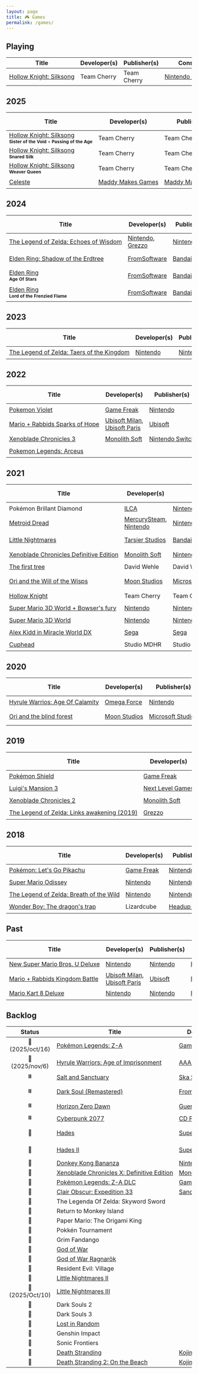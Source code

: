 ```yaml
---
layout: page
title: 🎮 Games
permalink: /games/
---
```


<style>
        a { white-space:nowrap; }
        .wrapper { margin-left: 5em;}
        .post-content { margin-left: 3em;}
</style>

## Playing

| Title | Developer(s) | Publisher(s) | Console | Genre |
|-------|--------------|--------------|---------|-------|
| [Hollow Knight: Silksong](https://en.wikipedia.org/wiki/Hollow_Knight:_Silksong) | Team Cherry |  Team Cherry | [Nintendo Switch 2](https://en.wikipedia.org/wiki/Nintendo_Switch_2) | [Metroidvania](https://en.wikipedia.org/wiki/Metroidvania) |

## 2025

| Title | Developer(s) | Publisher(s) | Console | Genre | Completed on | Score |
|-------|--------------|--------------|---------|-------|--------------|-------|
| [Hollow Knight: Silksong](https://en.wikipedia.org/wiki/Hollow_Knight:_Silksong)<br/><nobr style="font-size:.75em"><strong>Sister of the Void</strong> + <strong>Passing of the Age</strong></nobr> | Team Cherry |  Team Cherry | [Nintendo Switch 2](https://en.wikipedia.org/wiki/Nintendo_Switch_2) | [Metroidvania](https://en.wikipedia.org/wiki/Metroidvania) | 15th Oct | ⭐️⭐️⭐️⭐️⭐️ |
| [Hollow Knight: Silksong](https://en.wikipedia.org/wiki/Hollow_Knight:_Silksong)<br/><nobr style="font-size:.75em"><strong>Snared Silk</strong></nobr> | Team Cherry |  Team Cherry | [Nintendo Switch 2](https://en.wikipedia.org/wiki/Nintendo_Switch_2) | [Metroidvania](https://en.wikipedia.org/wiki/Metroidvania) | 25th Sep | ⭐️⭐️⭐️⭐️⭐️ |
| [Hollow Knight: Silksong](https://en.wikipedia.org/wiki/Hollow_Knight:_Silksong)<br/><nobr style="font-size:.75em"><strong>Weaver Queen</strong></nobr> | Team Cherry |  Team Cherry | [Nintendo Switch 2](https://en.wikipedia.org/wiki/Nintendo_Switch_2) | [Metroidvania](https://en.wikipedia.org/wiki/Metroidvania) | 20th Sep | ⭐️⭐️⭐️⭐️⭐️ |
| [Celeste](https://en.wikipedia.org/wiki/Celeste_(video_game)) | [Maddy Makes Games](https://en.wikipedia.org/wiki/Maddy_Thorson#Maddy_Makes_Games) | [Maddy Makes Games](https://en.wikipedia.org/wiki/Maddy_Thorson#Maddy_Makes_Games) | [Nintendo Switch](https://en.wikipedia.org/wiki/Nintendo_Switch) | [Platformer](https://en.wikipedia.org/wiki/Platformer) | 31st Jan | ⭐️⭐️⭐️⭐️⭐️ |

## 2024

| Title | Developer(s) | Publisher(s) | Console | Genre | Completed on | Score |
|-------|--------------|--------------|---------|-------|--------------|-------|
| [The Legend of Zelda: Echoes of Wisdom](https://en.wikipedia.org/wiki/The_Legend_of_Zelda:_Echoes_of_Wisdom) | [Nintendo](https://en.wikipedia.org/wiki/Nintendo), [Grezzo](https://en.wikipedia.org/wiki/Grezzo) | [Nintendo](https://en.wikipedia.org/wiki/Nintendo) | [Nintendo Switch](https://en.wikipedia.org/wiki/Nintendo_Switch) | [Action-adventure game](https://en.wikipedia.org/wiki/Action-adventure_game) | 14th Nov | ⭐️⭐️⭐️⭐️ |
| [Elden Ring: Shadow of the Erdtree](https://en.wikipedia.org/wiki/Elden_Ring#Shadow_of_the_Erdtree) | [FromSoftware](https://en.wikipedia.org/wiki/FromSoftware) | [Bandai Namco](https://en.wikipedia.org/wiki/Bandai_Namco_Entertainment) | [Playstation 5](https://en.wikipedia.org/wiki/PlayStation_5) | [Action role-playing](https://en.wikipedia.org/wiki/Action_role-playing), [Soulsike](https://en.wikipedia.org/wiki/Soulslike) | 19th Sep | ⭐️⭐️⭐️⭐️⭐️ |
| [Elden Ring](https://en.wikipedia.org/wiki/Elden_Ring)<br/><nobr style="font-size:.75em"><strong>Age Of Stars</strong></nobr> | [FromSoftware](https://en.wikipedia.org/wiki/FromSoftware) | [Bandai Namco](https://en.wikipedia.org/wiki/Bandai_Namco_Entertainment) | [Playstation 5](https://en.wikipedia.org/wiki/PlayStation_5) | [Action role-playing](https://en.wikipedia.org/wiki/Action_role-playing), [Soulsike](https://en.wikipedia.org/wiki/Soulslike) | Aug | ⭐️⭐️⭐️⭐️⭐️ |
| [Elden Ring](https://en.wikipedia.org/wiki/Elden_Ring)<br/><nobr style="font-size:.75em"><strong>Lord of the Frenzied Flame</strong></nobr> | [FromSoftware](https://en.wikipedia.org/wiki/FromSoftware) | [Bandai Namco](https://en.wikipedia.org/wiki/Bandai_Namco_Entertainment) | [Playstation 5](https://en.wikipedia.org/wiki/PlayStation_5) | [Action role-playing](https://en.wikipedia.org/wiki/Action_role-playing), [Soulsike](https://en.wikipedia.org/wiki/Soulslike) | 5th July | ⭐️⭐️⭐️⭐️⭐️ |

## 2023

| Title | Developer(s) | Publisher(s) | Console | Genre | Completed on | Score |
|-------|--------------|--------------|---------|-------|--------------|-------|
| [The Legend of Zelda: Taers of the Kingdom](https://en.wikipedia.org/wiki/The_Legend_of_Zelda:_Tears_of_the_Kingdom) | [Nintendo](https://en.wikipedia.org/wiki/Nintendo) | [Nintendo](https://en.wikipedia.org/wiki/Nintendo) | [Nintendo Switch](https://en.wikipedia.org/wiki/Nintendo_Switch) | [Action-adventure game](https://en.wikipedia.org/wiki/Action-adventure_game) | 2023 | ⭐️⭐️⭐️⭐️ |

## 2022

| Title | Developer(s) | Publisher(s) | Console | Genre | Completed on | Score |
|-------|--------------|--------------|---------|-------|--------------|-------|
| [Pokemon Violet](https://en.wikipedia.org/wiki/Pokémon_Scarlet_and_Violet) | [Game Freak](https://en.wikipedia.org/wiki/Game_Freak)| [Nintendo](https://en.wikipedia.org/wiki/Nintendo) | [Nintendo Switch](https://en.wikipedia.org/wiki/Nintendo_Switch) | [Role-playing](https://en.wikipedia.org/wiki/Role-playing_video_game)| 10th Dec | ⭐️⭐️⭐️ |
| [Mario + Rabbids Sparks of Hope](https://en.wikipedia.org/wiki/Mario_%2B_Rabbids_Sparks_of_Hope) | [Ubisoft Milan](https://en.wikipedia.org/wiki/Ubisoft_Milan), [Ubisoft Paris](https://en.wikipedia.org/wiki/Ubisoft_Paris) | [Ubisoft](https://en.wikipedia.org/wiki/Ubisoft) | [Nintendo Switch](https://en.wikipedia.org/wiki/Nintendo_Switch) | [Action adventure](https://en.wikipedia.org/wiki/Action-adventure_game), [Tactical role-playing](https://en.wikipedia.org/wiki/Tactical_role-playing_game) | 15th Nov | ⭐️⭐️⭐️⭐️ |
| [Xenoblade Chronicles 3](https://en.wikipedia.org/wiki/Xenoblade_Chronicles_3) | [Monolith Soft](https://en.wikipedia.org/wiki/Monolith_Soft) | [Nintendo Switch](https://en.wikipedia.org/wiki/Nintendo_Switch) | [Nintendo](https://en.wikipedia.org/wiki/Nintendo) | [Action role-playing](https://en.wikipedia.org/wiki/Action_role-playing_game) | 8th Sep | ⭐️⭐️⭐️⭐️ |
| [Pokemon Legends: Arceus](https://en.wikipedia.org/wiki/Pokémon_Legends:_Arceus) | | | [Nintendo Switch](https://en.wikipedia.org/wiki/Nintendo_Switch) | [Action role-playing](https://en.wikipedia.org/wiki/Action_role-playing_game) | 18th Mar | ⭐️⭐️⭐️⭐️ |

## 2021

| Title | Developer(s) | Publisher(s) | Console | Genre | Completed on | Score |
|-------|--------------|--------------|---------|-------|--------------|-------|
| Pokémon Brillant Diamond | [ILCA](https://en.wikipedia.org/wiki/ILCA_(company)) | [Nintendo](https://en.wikipedia.org/wiki/Nintendo) | [Nintendo Switch](https://en.wikipedia.org/wiki/Nintendo_Switch) | [Role-playing](https://en.wikipedia.org/wiki/Role-playing_video_game) | 10th Dec | ⭐️⭐️ |
| [Metroid Dread](https://en.wikipedia.org/wiki/Metroid_Dread) | [MercurySteam](https://en.wikipedia.org/wiki/MercurySteam), [Nintendo](https://en.wikipedia.org/wiki/Nintendo) | [Nintendo](https://en.wikipedia.org/wiki/Nintendo)  | [Nintendo Switch](https://en.wikipedia.org/wiki/Nintendo_Switch) | [Bandai Namco Entertainment](https://en.wikipedia.org/wiki/Bandai_Namco_Entertainment) | 9th Nov | ⭐️⭐️⭐️⭐️ |
| [Little Nightmares](https://en.wikipedia.org/wiki/Little_Nightmares) | [Tarsier Studios](https://en.wikipedia.org/wiki/Tarsier_Studios) | [Bandai Namco Entertainment](https://en.wikipedia.org/wiki/Bandai_Namco_Entertainment)  | [Nintendo Switch](https://en.wikipedia.org/wiki/Nintendo_Switch) | [puzzle-platform](https://en.wikipedia.org/wiki/Puzzle-platform_game), horror, [adventure](https://en.wikipedia.org/wiki/Adventure_game) | 16th Oct | ⭐️⭐️⭐️ |
| [Xenoblade Chronicles Definitive Edition](https://en.wikipedia.org/wiki/Xenoblade_Chronicles_(video_game)#Xenoblade_Chronicles:_Definitive_Edition) | [Monolith Soft](https://en.wikipedia.org/wiki/Monolith_Soft) |  [Nintendo](https://en.wikipedia.org/wiki/Nintendo) | [Nintendo Switch](https://en.wikipedia.org/wiki/Nintendo_Switch) | [Adventure role-playing](https://en.wikipedia.org/wiki/Action_role-playing) | 7th Oct | ⭐️⭐️⭐️⭐️⭐️ |
| [The first tree](https://en.wikipedia.org/wiki/The_First_Tree) | David Wehle | David Wehle | [Nintendo Switch](https://en.wikipedia.org/wiki/Nintendo_Switch) | [Adventure](https://en.wikipedia.org/wiki/Adventure_game) | 11th Jul | ⭐️ |
| [Ori and the Will of the Wisps](https://en.wikipedia.org/wiki/Ori_and_the_Will_of_the_Wisps) | [Moon Studios](https://en.wikipedia.org/wiki/Moon_Studios) | [Microsoft Studios](https://en.wikipedia.org/wiki/Microsoft_Studios) | Nintendo Switch | [Platform-adventure](https://en.wikipedia.org/wiki/Platform_game#Platform-adventure_games), [Metroidvania](https://en.wikipedia.org/wiki/Metroidvania) | 11th Jul | ⭐️⭐️⭐️ |
| [Hollow Knight](https://en.wikipedia.org/wiki/Hollow_Knight) | Team Cherry | Team Cherry | [Nintendo Switch](https://en.wikipedia.org/wiki/Nintendo_Switch) | [Metroidvania](https://en.wikipedia.org/wiki/Metroidvania) | 15th Apr | ⭐️⭐️⭐️⭐️⭐️ |
| [Super Mario 3D World + Bowser's fury](https://en.wikipedia.org/wiki/Super_Mario_3D_World#Super_Mario_3D_World_+_Bowser's_Fury) | [Nintendo](https://en.wikipedia.org/wiki/Nintendo) | [Nintendo](https://en.wikipedia.org/wiki/Nintendo) | [Nintendo Switch](https://en.wikipedia.org/wiki/Nintendo_Switch) | [Platform](https://en.wikipedia.org/wiki/Platform_game) | 2nd Mar | ⭐️⭐️⭐️ |
| [Super Mario 3D World](https://en.wikipedia.org/wiki/Super_Mario_3D_World#) | [Nintendo](https://en.wikipedia.org/wiki/Nintendo) | [Nintendo](https://en.wikipedia.org/wiki/Nintendo) | Nintendo Switch | [Platform](https://en.wikipedia.org/wiki/Platform_game) | 27th Feb | ⭐️⭐️⭐️ |
| [Alex Kidd in Miracle World DX](https://en.wikipedia.org/wiki/Alex_Kidd_in_Miracle_World#Remake) | [Sega](https://en.wikipedia.org/wiki/Sega) | [Sega](https://en.wikipedia.org/wiki/Sega) | [Nintendo Switch](https://en.wikipedia.org/wiki/Nintendo_Switch) | [Platform](https://en.wikipedia.org/wiki/Platform_game) | 10th Jan | ⭐️⭐️⭐️ |
| [Cuphead](https://en.wikipedia.org/wiki/Cuphead) | Studio MDHR | Studio MDHR | [Nintendo Switch](https://en.wikipedia.org/wiki/Nintendo_Switch) | [Run and gun](https://en.wikipedia.org/wiki/Run_and_gun_(video_game)) | 9th Jan | ⭐️⭐️⭐️ |

## 2020

| Title | Developer(s) | Publisher(s) | Console | Genre | Completed on | Score |
|-------|--------------|--------------|---------|-------|--------------|-------|
| [Hyrule Warrios: Age Of Calamity](https://en.wikipedia.org/wiki/Hyrule_Warriors:_Age_of_Calamity) | [Omega Force](https://en.wikipedia.org/wiki/Omega_Force) | [Nintendo](https://en.wikipedia.org/wiki/Nintendo) |[Nintendo Switch](https://en.wikipedia.org/wiki/Nintendo_Switch) | [Hack and slash](https://en.wikipedia.org/wiki/Hack_and_slash) | 3rd Dec| ⭐️⭐️⭐️ |
| [Ori and the blind forest](https://en.wikipedia.org/wiki/Ori_and_the_Blind_Forest) | [Moon Studios](https://en.wikipedia.org/wiki/Moon_Studios) | [Microsoft Studios](https://en.wikipedia.org/wiki/Microsoft_Studios) | [Nintendo Switch](https://en.wikipedia.org/wiki/Nintendo_Switch) | [Platform-adventure](https://en.wikipedia.org/wiki/Platform_game#Platform-adventure_games), [Metroidvania](https://en.wikipedia.org/wiki/Metroidvania) | 30th Sep| ⭐️⭐️⭐️⭐️ |

## 2019

| Title | Developer(s) | Publisher(s) | Console | Genre | Completed on | Score |
|-------|--------------|--------------|---------|-------|--------------|-------|
| [Pokémon Shield](https://en.wikipedia.org/wiki/Pokémon_Sword_and_Shield) | [Game Freak](https://en.wikipedia.org/wiki/Game_Freak) | [Nintendo](https://en.wikipedia.org/wiki/Nintendo) | [Nintendo Switch](https://en.wikipedia.org/wiki/Nintendo_Switch) | [Role playing](https://en.wikipedia.org/wiki/Role-playing_video_game) | | ⭐️⭐️⭐️⭐️ |
| [Luigi's Mansion 3](https://en.wikipedia.org/wiki/Luigi%27s_Mansion_3) | [Next Level Games](https://en.wikipedia.org/wiki/Next_Level_Games)| [Nintendo](https://en.wikipedia.org/wiki/Nintendo) | [Nintendo Switch](https://en.wikipedia.org/wiki/Nintendo_Switch) | [Action adventure](https://en.wikipedia.org/wiki/Action-adventure_game) |  | ⭐️⭐️⭐️⭐️ |
| [Xenoblade Chronicles 2](https://en.wikipedia.org/wiki/Xenoblade_Chronicles_2) | [Monolith Soft](https://en.wikipedia.org/wiki/Monolith_Soft) | [Nintendo](https://en.wikipedia.org/wiki/Nintendo) | [Nintendo Switch](https://en.wikipedia.org/wiki/Nintendo_Switch) | [Action role-playing](https://en.wikipedia.org/wiki/Action_role-playing_game) |  | ⭐️⭐️⭐️⭐️ |
| [The Legend of Zelda: Links awakening (2019)](https://en.wikipedia.org/wiki/The_Legend_of_Zelda:_Link%27s_Awakening_(2019_video_game)) | [Grezzo](https://en.wikipedia.org/wiki/Grezzo) | [Nintendo](https://en.wikipedia.org/wiki/Nintendo) | [Nintendo Switch](https://en.wikipedia.org/wiki/Nintendo_Switch) | [action-adventure](https://en.wikipedia.org/wiki/Action-adventure_game) |  | ⭐️⭐️⭐️⭐️ |


## 2018

| Title | Developer(s) | Publisher(s) | Console | Genre | Completed on | Score |
|-------|--------------|--------------|---------|-------|--------------|-------|
| [Pokémon: Let's Go Pikachu](https://en.wikipedia.org/wiki/Pokémon:_Let%27s_Go,_Pikachu!_and_Let%27s_Go,_Eevee!) | [Game Freak](https://en.wikipedia.org/wiki/Game_Freak) | [Nintendo](https://en.wikipedia.org/wiki/Nintendo) | [Nintendo Switch](https://en.wikipedia.org/wiki/Nintendo_Switch) | [Role playing](https://en.wikipedia.org/wiki/Role-playing_video_game) |  | ⭐️⭐️ |
| [Super Mario Odissey](https://en.wikipedia.org/wiki/Super_Mario_Odyssey) | [Nintendo](https://en.wikipedia.org/wiki/Nintendo) | [Nintendo](https://en.wikipedia.org/wiki/Nintendo) | [Nintendo Switch](https://en.wikipedia.org/wiki/Nintendo_Switch) | [Platformer](https://en.wikipedia.org/wiki/Platform_game) |  | ⭐️⭐️⭐️⭐️⭐️ |
| [The Legend of Zelda: Breath of the Wild ](https://en.wikipedia.org/wiki/The_Legend_of_Zelda:_Breath_of_the_Wild)| [Nintendo](https://en.wikipedia.org/wiki/Nintendo) | [Nintendo](https://en.wikipedia.org/wiki/Nintendo) | [Nintendo Switch](https://en.wikipedia.org/wiki/Nintendo_Switch) | [Action adventure](https://en.wikipedia.org/wiki/Action-adventure_game) |  | ⭐️⭐️⭐️⭐️⭐️ |
| [Wonder Boy: The dragon's trap](https://en.wikipedia.org/wiki/Wonder_Boy:_The_Dragon%27s_Trap) | Lizardcube | [Headup Games](https://en.wikipedia.org/wiki/Headup_Games) | [Nintendo Switch](https://en.wikipedia.org/wiki/Nintendo_Switch) | [Platformer](https://en.wikipedia.org/wiki/Platform_game)| | ⭐️⭐️⭐️⭐️⭐️ |

## Past

| Title | Developer(s) | Publisher(s) | Console | Genre | Completed on | Score |
|-------|--------------|--------------|---------|-------|--------------|-------|
| [New Super Mario Bros. U Deluxe](https://en.wikipedia.org/wiki/New_Super_Mario_Bros._U ) | [Nintendo](https://en.wikipedia.org/wiki/Nintendo) | [Nintendo](https://en.wikipedia.org/wiki/Nintendo) | [Nintendo Switch](https://en.wikipedia.org/wiki/Nintendo_Switch) | [Platformer](https://en.wikipedia.org/wiki/Platformer) |  | ⭐️⭐️⭐️⭐️ |
| [Mario + Rabbids Kingdom Battle](https://en.wikipedia.org/wiki/Mario_%2B_Rabbids_Kingdom_Battle) | [Ubisoft Milan](https://en.wikipedia.org/wiki/Ubisoft_Milan), [Ubisoft Paris](https://en.wikipedia.org/wiki/Ubisoft_Paris)  | [Ubisoft](https://en.wikipedia.org/wiki/Ubisoft) | [Nintendo Switch](https://en.wikipedia.org/wiki/Nintendo_Switch) | [action-adventure](https://en.wikipedia.org/wiki/Action-adventure_game), [tactical role-playing](https://en.wikipedia.org/wiki/Tactical_role-playing_game) |  | ⭐️⭐️⭐️⭐️ |
| [Mario Kart 8 Deluxe](https://en.wikipedia.org/wiki/Mario_Kart_8) | [Nintendo](https://en.wikipedia.org/wiki/Nintendo) | [Nintendo](https://en.wikipedia.org/wiki/Nintendo) | [Nintendo Switch](https://en.wikipedia.org/wiki/Nintendo_Switch) | [kart racing](https://en.wikipedia.org/wiki/Kart_racing_game) |  | ⭐️⭐️⭐️ |

## Backlog

| Status | Title | Developer(s) | Publisher(s) | Console | Genre |
|:------:|-------|--------------|--------------|---------|-------|
| 💸 (2025/oct/16) | [Pokémon Legends: Z-A](https://en.wikipedia.org/wiki/Pokémon_Legends:_Z-A) | [Game Freak](https://en.wikipedia.org/wiki/Game_Freak) | [Nintendo](https://en.wikipedia.org/wiki/Nintendo) | [Nintendo Switch 2](https://en.wikipedia.org/wiki/Nintendo_Switch_2) | [action role-playing game](https://en.wikipedia.org/wiki/Action_role-playing_game) |
| 💸 (2025/nov/6)| [Hyrule Warriors: Age of Imprisonment](https://en.wikipedia.org/wiki/Hyrule_Warriors:_Age_of_Imprisonment) | [AAA Games Studio](https://en.wikipedia.org/wiki/AAA_Games_Studio) | [Nintendo](https://en.wikipedia.org/wiki/Nintendo) | [Nintendo Switch 2](https://en.wikipedia.org/wiki/Nintendo_Switch_2)  | [Hack and slash](https://en.wikipedia.org/wiki/Hack_and_slash) |
| ⏸️ | [Salt and Sanctuary](https://en.wikipedia.org/wiki/Salt_and_Sanctuary) | [Ska Studios](https://en.wikipedia.org/wiki/Ska_Studios) | [Ska Studios](https://en.wikipedia.org/wiki/Ska_Studios) | [Nintendo Switch 2](https://en.wikipedia.org/wiki/Nintendo_Switch_2) | [Soulsike](https://en.wikipedia.org/wiki/Soulslike)   |
| ⏸️ | [Dark Soul (Remastered)](https://en.wikipedia.org/wiki/Dark_Souls_(video_game)) | [FromSoftware](https://en.wikipedia.org/wiki/FromSoftware) | [Bandai Namco](https://en.wikipedia.org/wiki/Bandai_Namco_Entertainment) | [Nintendo Switch 2](https://en.wikipedia.org/wiki/Nintendo_Switch_2) | [Action role-playing](https://en.wikipedia.org/wiki/Action_role-playing), [Soulsike](https://en.wikipedia.org/wiki/Soulslike) |
| ⏸️ | [Horizon Zero Dawn](https://en.wikipedia.org/wiki/Horizon_Zero_Dawn) | [Guerrilla Games](https://en.wikipedia.org/wiki/Guerrilla_Games) | [Sony Interactive Entertainment](https://en.wikipedia.org/wiki/Sony_Interactive_Entertainment) | [Playstation 5](https://en.wikipedia.org/wiki/PlayStation_5) | [Action role-playing](https://en.wikipedia.org/wiki/Action_role-playing) |
| ⏸️ | [Cyberpunk 2077](https://en.wikipedia.org/wiki/Cyberpunk_2077) | [CD Projekt Red](https://en.wikipedia.org/wiki/CD_Projekt_Red) | [CD Projekt](https://en.wikipedia.org/wiki/CD_Projekt) | [Nintendo Switch 2](https://en.wikipedia.org/wiki/Nintendo_Switch_2) | [action role-playing game](https://en.wikipedia.org/wiki/Action_role-playing_game) |
| 🧞 | [Hades](https://en.wikipedia.org/wiki/Hades_(video_game)) | [Supergiant Games](https://en.wikipedia.org/wiki/Supergiant_Games) | [Supergiant Games](https://en.wikipedia.org/wiki/Supergiant_Games) |  | [roguelike](https://en.wikipedia.org/wiki/Roguelike) [action role-playing game](https://en.wikipedia.org/wiki/Action_role-playing_game) |
| 🧞 | [Hades II](https://en.wikipedia.org/wiki/Hades_II) | [Supergiant Games](https://en.wikipedia.org/wiki/Supergiant_Games) | [Supergiant Games](https://en.wikipedia.org/wiki/Supergiant_Games) |  | [roguelike](https://en.wikipedia.org/wiki/Roguelike) [action role-playing game](https://en.wikipedia.org/wiki/Action_role-playing_game) |
| 🧞 | [Donkey Kong Bananza](https://en.wikipedia.org/wiki/Donkey_Kong_Bananza) | [Nintendo](https://en.wikipedia.org/wiki/Nintendo) | [Nintendo](https://en.wikipedia.org/wiki/Nintendo) | [Nintendo Switch 2](https://en.wikipedia.org/wiki/Nintendo_Switch_2) | [Platformer](https://en.wikipedia.org/wiki/Platformer) |
| 🧞 | [Xenoblade Chronicles X: Definitive Edition](https://en.wikipedia.org/wiki/Xenoblade_Chronicles_X#Definitive_Edition) | [Monolith Soft](https://en.wikipedia.org/wiki/Monolith_Soft) | [Nintendo](https://en.wikipedia.org/wiki/Nintendo) | [Nintendo Switch 2](https://en.wikipedia.org/wiki/Nintendo_Switch_2) | [action role-playing game](https://en.wikipedia.org/wiki/Action_role-playing_game) |
| 🧞 | [Pokémon Legends: Z-A DLC](https://en.wikipedia.org/wiki/Pokémon_Legends:_Z-A) | [Game Freak](https://en.wikipedia.org/wiki/Game_Freak) | [Nintendo](https://en.wikipedia.org/wiki/Nintendo) | [Nintendo Switch 2](https://en.wikipedia.org/wiki/Nintendo_Switch_2) | [action role-playing game](https://en.wikipedia.org/wiki/Action_role-playing_game) |
| 🧞 | [Clair Obscur: Expedition 33](https://en.wikipedia.org/wiki/Clair_Obscur:_Expedition_33) | [Sandfall Interactive](https://en.wikipedia.org/wiki/Sandfall_Interactive) | [Kepler Interactive](https://en.wikipedia.org/wiki/Kepler_Interactive) |[PlayStation 5](https://en.wikipedia.org/wiki/PlayStation_5) | [Role-playing](https://en.wikipedia.org/wiki/Role-playing_video_game) |
| 🛑 | The Legenda Of Zelda: Skyword Sword |  |  |  |  |
| 🛑 | Return to Monkey Island |  |  |  |
| 🛑 | Paper Mario: The Origami King   |  |  |  |
| 🛑 | Pokkén Tournament  |  |  |  |
| 🛑 | Grim Fandango |  |  |  |
| 🧞 | [God of War](https://en.wikipedia.org/wiki/God_of_War_(2005_video_game)) |  |  |  |
| 🧞 | [God of War Ragnarök](https://en.wikipedia.org/wiki/God_of_War_Ragnarök) |  |  |  |
| 🧞 | Resident Evil: Village |  |  |  |
| 🧞 | [Little Nightmares II](https://en.wikipedia.org/wiki/Little_Nightmares_II) |  |  |  |
| 🧞  (2025/Oct/10) | [Little Nightmares III](https://en.wikipedia.org/wiki/Little_Nightmares_III) |  |  |  |
| 🧞 | Dark Souls 2 |  |  |  |
| 🧞 | Dark Souls 3 |  |  |  |
| 🧞 | [Lost in Random](https://en.wikipedia.org/wiki/Lost_in_Random) |  |  |  |
| 🧞 | Genshin Impact |  |  |  |
| 🧞 | Sonic Frontiers |  |  |  |
| 🧞 | [Death Stranding](https://en.wikipedia.org/wiki/Death_Stranding) | [Kojima Productions](https://en.wikipedia.org/wiki/Kojima_Productions) | [Sony](https://en.wikipedia.org/wiki/Sony_Interactive_Entertainment) | [PlayStation 5](https://en.wikipedia.org/wiki/PlayStation_5) | `action-adventure` |
| 🧞 | [Death Stranding 2: On the Beach](https://en.wikipedia.org/wiki/Death_Stranding_2:_On_the_Beach) | [Kojima Productions](https://en.wikipedia.org/wiki/Kojima_Productions) | [Sony](https://en.wikipedia.org/wiki/Sony_Interactive_Entertainment) | [PlayStation 5](https://en.wikipedia.org/wiki/PlayStation_5) | `action-adventure` |
